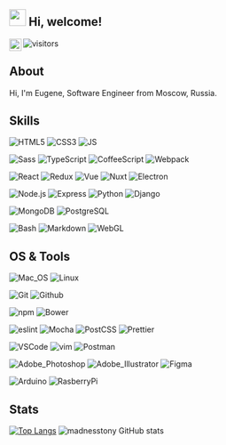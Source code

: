 <h2><img src="https://emojis.slackmojis.com/emojis/images/1588315024/8823/hyperkitty.gif?1588315024" width="30" /> Hi, welcome! </h2>

<a href="https://open.spotify.com/user/4uhibj284xvksti7q1x8zmhak?si=rEKNqogvSHuT5bo0Zf6Ing">
  <img align="left" alt="Spotify" width="22px" src="https://raw.githubusercontent.com/peterthehan/peterthehan/master/assets/spotify.svg" />
</a>

![visitors](https://visitor-badge.glitch.me/badge?page_id=themadnesstony.themadnesstony)

## About
Hi, I'm Eugene, Software Engineer from Moscow, Russia.


## Skills

![HTML5](https://img.shields.io/badge/-HTML-E35026?logo=html5&style=for-the-badge&logoColor=white)
![CSS3](https://img.shields.io/badge/-Css-1572B6?logo=css3&style=for-the-badge&logoColor=white)
![JS](https://img.shields.io/badge/-JavaScript-F7DF1E?logo=javascript&style=for-the-badge&logoColor=black)

![Sass](https://img.shields.io/badge/-Sass-CC6699?logo=sass&style=for-the-badge&logoColor=white)
![TypeScript](https://img.shields.io/badge/-TypeScript-3178C6?logo=typescript&style=for-the-badge&logoColor=white)
![CoffeeScript](https://img.shields.io/badge/-CoffeeScript-2F2625?logo=coffeescript&style=for-the-badge&logoColor=white)
![Webpack](https://img.shields.io/badge/-Webpack-8DD6F9?logo=webpack&style=for-the-badge&logoColor=black)

![React](https://img.shields.io/badge/-React-61DAFB?logo=react&style=for-the-badge&logoColor=black)
![Redux](https://img.shields.io/badge/-Redux-764ABC?logo=redux&style=for-the-badge&logoColor=white)
![Vue](https://img.shields.io/badge/-Vue-4FC08D?logo=vue.js&style=for-the-badge&logoColor=white)
![Nuxt](https://img.shields.io/badge/-Nuxt-00C58E?logo=nuxt.js&style=for-the-badge&logoColor=white)
![Electron](https://img.shields.io/badge/-Electron-47848F?logo=electron&style=for-the-badge&logoColor=white)

![Node.js](https://img.shields.io/badge/-Node-339933?logo=node.js&style=for-the-badge&logoColor=white)
![Express](https://img.shields.io/badge/-Express-000000?logo=express&style=for-the-badge&logoColor=white)
![Python](https://img.shields.io/badge/-Python-3776AB?logo=python&style=for-the-badge&logoColor=white)
![Django](https://img.shields.io/badge/-Django-092E20?logo=django&style=for-the-badge&logoColor=white)

![MongoDB](https://img.shields.io/badge/-MongoDB-47A248?logo=mongodb&style=for-the-badge&logoColor=white)
![PostgreSQL](https://img.shields.io/badge/-PostgreSQL-336791?logo=postgresql&style=for-the-badge&logoColor=white)

![Bash](https://img.shields.io/badge/-Bash-4EAA25?logo=gnu%20bash&style=for-the-badge&logoColor=white)
![Markdown](https://img.shields.io/badge/-Markdown-000000?logo=markdown&style=for-the-badge&logoColor=white)
![WebGL](https://img.shields.io/badge/-WebGL-990000?logo=webgl&style=for-the-badge&logoColor=white)

## OS & Tools

![Mac_OS](https://img.shields.io/badge/-Mac_OS-999999?logo=Apple&style=for-the-badge&logoColor=white)
![Linux](https://img.shields.io/badge/-Linux-FCC624?logo=Linux&style=for-the-badge&logoColor=black)

![Git](https://img.shields.io/badge/-Git-F05032?logo=Git&style=for-the-badge&logoColor=white)
![Github](https://img.shields.io/badge/-Github-181717?logo=Github&style=for-the-badge&logoColor=white)

![npm](https://img.shields.io/badge/-npm-CB3837?logo=npm&style=for-the-badge&logoColor=white)
![Bower](https://img.shields.io/badge/-bower-EF5734?logo=bower&style=for-the-badge&logoColor=white)

![eslint](https://img.shields.io/badge/-eslint-4B32C3?logo=eslint&style=for-the-badge&logoColor=white)
![Mocha](https://img.shields.io/badge/-Mocha-8D6748?logo=mocha&style=for-the-badge&logoColor=white)
![PostCSS](https://img.shields.io/badge/-PostCSS-DD3A0A?logo=postcss&style=for-the-badge&logoColor=white)
![Prettier](https://img.shields.io/badge/-Prettier-F7B93E?logo=prettier&style=for-the-badge&logoColor=black)

![VSCode](https://img.shields.io/badge/-VSCode-0379CB?logo=Visual%20Studio%20Code&style=for-the-badge&logoColor=white)
![vim](https://img.shields.io/badge/-vim-019733?logo=Vim&style=for-the-badge&logoColor=white)
![Postman](https://img.shields.io/badge/-Postman-FF6C37?logo=postman&style=for-the-badge&logoColor=white)

![Adobe_Photoshop](https://img.shields.io/badge/-Photoshop-31A8FF?logo=adobe%20photoshop&style=for-the-badge&logoColor=white)
![Adobe_Illustrator](https://img.shields.io/badge/-Illustrator-FF9A00?logo=adobe%20illustrator&style=for-the-badge&logoColor=white)
![Figma](https://img.shields.io/badge/-Figma-F24E1E?logo=figma&style=for-the-badge&logoColor=white)

![Arduino](https://img.shields.io/badge/-Arduino-00979D?logo=arduino&style=for-the-badge&logoColor=white)
![RasberryPi](https://img.shields.io/badge/-Raspberry%20Pi-C51A4A?logo=raspberry%20pi&style=for-the-badge&logoColor=white)

## Stats

[![Top Langs](https://github-readme-stats.vercel.app/api/top-langs/?username=themadnesstony&layout=compact&theme=onedark)](https://github.com/themadnesstony)
![madnesstony GitHub stats](https://github-readme-stats.vercel.app/api?username=themadnesstony&show_icons=true&theme=onedark)

